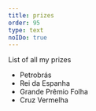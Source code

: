 ```yaml
---
title: prizes
order: 95
type: text
noIDo: true
---
```


List of all my prizes

- Petrobrás
- Rei da Espanha
- Grande Prêmio Folha
- Cruz Vermelha